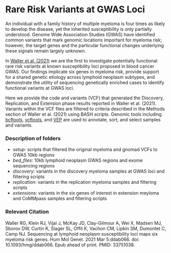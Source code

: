 # Rare Risk Variants at GWAS Loci

An individual with a family history of multiple myeloma is four times as likely to develop the disease, yet the inherited susceptibility is only partially understood. Genome Wide Association Studies (GWAS) have identified common variants that mark genomic locations important for myeloma risk; however, the target genes and the particular functional changes underlying these signals remain largely unknown.  
 
In [Waller et al. (2021)](https://doi.org/10.1093/hmg/ddab066) we are the first to investigate potentially functional rare risk variants at known susceptibility loci proposed in blood cancer GWAS. Our findings implicate six genes in myeloma risk, provide support for a shared genetic etiology across lymphoid neoplasm subtypes, and demonstrate the utility of sequencing genetically enriched cases to identify functional variants at GWAS loci.

Here we provide the code and variants (VCF) that generated the Discovery, Replication, and Extension phase results reported in Waller et al. (2021). Variants within the VCF files are filtered to criteria described in the Methods section of Waller et al. (2021) using BASH scripts. Genomic tools including [bcftools](http://samtools.github.io/bcftools/bcftools.html), [vcftools](http://vcftools.sourceforge.net), and [VEP](https://useast.ensembl.org/info/docs/tools/vep/index.html) are used to annotate, sort, and select samples and variants.

### Description of folders
* _setup_: scripts that filtered the original myeloma and gnomad VCFs to GWAS 10kb regions
* _bed_files_: 10kb lymphoid neoplasm GWAS regions and exome sequencing regions
* _discovery_: variants in the discovery myeloma samples at GWAS loci and filtering scripts
* _replication_: variants in the replication myeloma samples and filtering scripts
* _extensions_: variants in the six genes of interest in extension meyloma and CoMMpass samples and filtering scripts

### Relevant Citation
Waller RG, Klein RJ, Vijai J, McKay JD, Clay-Gilmour A, Wei X, Madsen MJ, Sborov DW, Curtin K, Slager SL, Offit K, Vachon CM, Lipkin SM, Dumontet C, Camp NJ. Sequencing at lymphoid neoplasm susceptibility loci maps six myeloma risk genes. Hum Mol Genet. 2021 Mar 5:ddab066. doi: 10.1093/hmg/ddab066. Epub ahead of print. PMID: 33751038.
